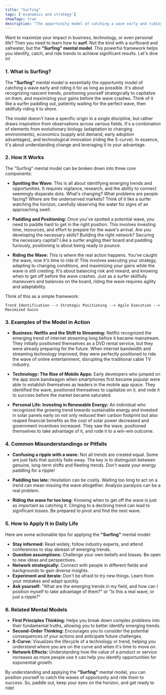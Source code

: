 ```yaml
---
title: "Surfing"
tags: ['economics and strategy']
showTags: true
description: "The opportunity model of catching a wave early and riding it for as long as possible, exemplifying timing in business and technological innovation."
---
```



Want to maximize your impact in business, technology, or even personal life? Then you need to learn how to **surf**. Not the kind with a surfboard and saltwater, but the **"Surfing" mental model**. This powerful framework helps you identify, catch, and ride trends to achieve significant results. Let's dive in!

### 1. What is Surfing?

The **"Surfing"** mental model is essentially the opportunity model of catching a wave early and riding it for as long as possible. It's about recognizing nascent trends, positioning yourself strategically to capitalize on them, and maximizing your gains before the wave crashes. Think of it like a surfer paddling out, patiently waiting for the perfect wave, then skillfully riding it to shore.

The model doesn't have a specific origin in a single discipline, but rather draws inspiration from observations across various fields. It's a combination of elements from evolutionary biology (adaptation to changing environments), economics (supply and demand, early adoption advantages), and technological innovation (riding the S-curve). In essence, it's about understanding change and leveraging it to your advantage.

### 2. How It Works

The "Surfing" mental model can be broken down into three core components:

*   **Spotting the Wave:** This is all about identifying emerging trends and opportunities. It requires vigilance, research, and the ability to connect seemingly disparate dots. What's changing? What problems are people facing? Where are the underserved markets? Think of it like a surfer watching the horizon, carefully observing the water for signs of an approaching swell.

*   **Paddling and Positioning:** Once you've spotted a potential wave, you need to paddle hard to get in the right position. This involves investing time, resources, and effort to prepare for the wave's arrival. Are you developing the necessary skills? Building the right network? Securing the necessary capital? Like a surfer angling their board and paddling furiously, positioning is about being ready to pounce.

*   **Riding the Wave:** This is where the real action happens. You've caught the wave, now it's time to ride it! This involves executing your strategy, adapting to changing conditions, and maximizing your gains while the wave is still cresting. It's about balancing risk and reward, and knowing when to get off before the wave crashes. Just as a surfer skillfully maneuvers and balances on the board, riding the wave requires agility and adaptability.

Think of this as a simple framework:

```
Trend Identification --> Strategic Positioning --> Agile Execution --> Maximized Gains
```

### 3. Examples of the Model in Action

*   **Business: Netflix and the Shift to Streaming:** Netflix recognized the emerging trend of internet streaming long before it became mainstream. They initially positioned themselves as a DVD rental service, but they were already preparing for the future. When internet bandwidth and streaming technology improved, they were perfectly positioned to ride the wave of online entertainment, disrupting the traditional cable TV industry.

*   **Technology: The Rise of Mobile Apps:** Early developers who jumped on the app store bandwagon when smartphones first became popular were able to establish themselves as leaders in the mobile app space. They identified the wave, positioned themselves to capitalize on it, and rode it to success before the market became saturated.

*   **Personal Life: Investing in Renewable Energy:** An individual who recognized the growing trend towards sustainable energy and invested in solar panels early on not only reduced their carbon footprint but also reaped financial benefits as the cost of solar power decreased and government incentives increased. They saw the wave, positioned themselves to take advantage of it, and rode it to a win-win outcome.

### 4. Common Misunderstandings or Pitfalls

*   **Confusing a ripple with a wave:** Not all trends are created equal. Some are just fads that quickly fade away. The key is to distinguish between genuine, long-term shifts and fleeting trends. Don't waste your energy paddling for a ripple!

*   **Paddling too late:** Hesitation can be costly. Waiting too long to act on a trend can mean missing the wave altogether. Analysis paralysis can be a real problem.

*   **Riding the wave for too long:** Knowing when to get off the wave is just as important as catching it. Clinging to a declining trend can lead to significant losses. Be prepared to pivot and find the next wave.

### 5. How to Apply It in Daily Life

Here are some actionable tips for applying the **"Surfing"** mental model:

*   **Stay informed:** Read widely, follow industry experts, and attend conferences to stay abreast of emerging trends.
*   **Question assumptions:** Challenge your own beliefs and biases. Be open to new ideas and perspectives.
*   **Network strategically:** Connect with people in different fields and backgrounds to gain diverse insights.
*   **Experiment and iterate:** Don't be afraid to try new things. Learn from your mistakes and adapt quickly.
*   **Ask yourself:** "What are the emerging trends in my field, and how can I position myself to take advantage of them?" or "Is this a real wave, or just a ripple?"

### 6. Related Mental Models

*   **First Principles Thinking:** Helps you break down complex problems into their fundamental truths, allowing you to better identify emerging trends.
*   **Second-Order Thinking:** Encourages you to consider the potential consequences of your actions and anticipate future challenges.
*   **S-Curve:** Visualizes the lifecycle of a technology or trend, helping you understand where you are on the curve and when it's time to move on.
*   **Network Effects:** Understanding how the value of a product or service increases as more people use it can help you identify opportunities for exponential growth.

By understanding and applying the **"Surfing"** mental model, you can position yourself to catch the waves of opportunity and ride them to success. So, paddle out, keep your eyes on the horizon, and get ready to ride!

